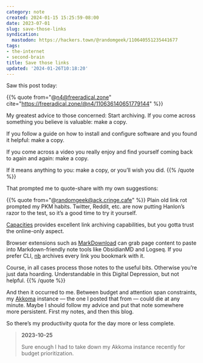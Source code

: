 ```yaml
---
category: note
created: 2024-01-15 15:25:59-08:00
date: 2023-07-01
slug: save-those-links
syndication:
  mastodon: https://hackers.town/@randomgeek/110640551235441677
tags:
- the-internet
- second-brain
title: Save those links
updated: '2024-01-26T10:18:20'
---
```


Saw this post today:

{{% quote
from="@n4@freeradical.zone"
cite="https://freeradical.zone/@n4/110636140651779144"
%}}

My greatest advice to those concerned: Start archiving. If you come across something you believe is valuable: make a copy.

If you follow a guide on how to install and configure software and you found it helpful: make a copy.

If you come across a video you really enjoy and find yourself coming back to again and again: make a copy.

If it means anything to you: make a copy, or you’ll wish you did.
{{% /quote %}}

That prompted me to quote-share with my own suggestions:

{{% quote
from="@randomgeek@ack.cringe.cafe"
%}}
Plain old link rot prompted my PKM habits. Twitter, Reddit, etc. are now putting Hanlon’s razor to the test, so it’s a good time to try it yourself.

[Capacities](https://capacities.io) provides excellent link archiving capabilities, but you gotta trust the online-only aspect.

Browser extensions such as [MarkDownload](https://github.com/deathau/markdownload) can grab page content to paste into Markdown-friendly note tools like ObsidianMD and Logseq. If you prefer CLI, [nb](https://xwmx.github.io/nb/) archives every link you bookmark with it.

Course, in all cases process those notes to the useful bits. Otherwise you’re just data hoarding. Understandable in this Digital Depression, but not helpful.
{{% /quote %}}

And then it occurred to me. Between budget and attention span constraints, my [Akkoma](https://akkoma.social) instance — the one I posted that from — could die at any minute. Maybe I should follow my advice and put that note somewhere more persistent. First my notes, and then this blog.

So there’s my productivity quota for the day more or less complete.

 > 
 > **2023-10-25**
>
 > Sure enough I had to take down my Akkoma instance recently for budget prioritization.